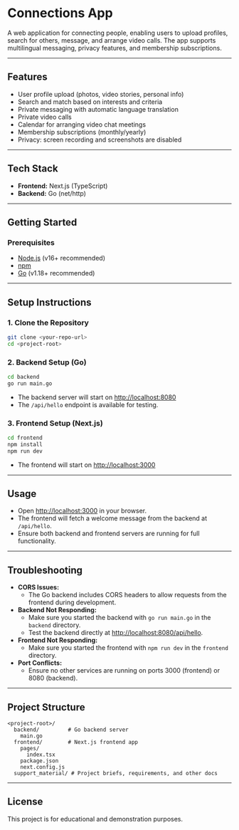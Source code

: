 # Connections App

A web application for connecting people, enabling users to upload profiles, search for others, message, and arrange video calls. The app supports multilingual messaging, privacy features, and membership subscriptions.

---

## Features
- User profile upload (photos, video stories, personal info)
- Search and match based on interests and criteria
- Private messaging with automatic language translation
- Private video calls
- Calendar for arranging video chat meetings
- Membership subscriptions (monthly/yearly)
- Privacy: screen recording and screenshots are disabled

---

## Tech Stack
- **Frontend:** Next.js (TypeScript)
- **Backend:** Go (net/http)

---

## Getting Started

### Prerequisites
- [Node.js](https://nodejs.org/) (v16+ recommended)
- [npm](https://www.npmjs.com/)
- [Go](https://golang.org/) (v1.18+ recommended)

---

## Setup Instructions

### 1. Clone the Repository
```sh
git clone <your-repo-url>
cd <project-root>
```

### 2. Backend Setup (Go)
```sh
cd backend
go run main.go
```
- The backend server will start on [http://localhost:8080](http://localhost:8080)
- The `/api/hello` endpoint is available for testing.

### 3. Frontend Setup (Next.js)
```sh
cd frontend
npm install
npm run dev
```
- The frontend will start on [http://localhost:3000](http://localhost:3000)

---

## Usage
- Open [http://localhost:3000](http://localhost:3000) in your browser.
- The frontend will fetch a welcome message from the backend at `/api/hello`.
- Ensure both backend and frontend servers are running for full functionality.

---

## Troubleshooting
- **CORS Issues:**
  - The Go backend includes CORS headers to allow requests from the frontend during development.
- **Backend Not Responding:**
  - Make sure you started the backend with `go run main.go` in the `backend` directory.
  - Test the backend directly at [http://localhost:8080/api/hello](http://localhost:8080/api/hello).
- **Frontend Not Responding:**
  - Make sure you started the frontend with `npm run dev` in the `frontend` directory.
- **Port Conflicts:**
  - Ensure no other services are running on ports 3000 (frontend) or 8080 (backend).

---

## Project Structure
```
<project-root>/
  backend/         # Go backend server
    main.go
  frontend/        # Next.js frontend app
    pages/
      index.tsx
    package.json
    next.config.js
  support_material/ # Project briefs, requirements, and other docs
```

---

## License
This project is for educational and demonstration purposes. 